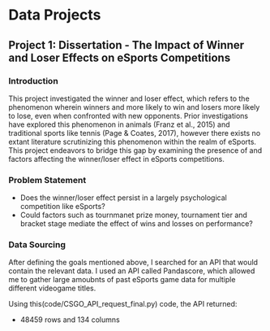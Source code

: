 # Data Projects

## Project 1: Dissertation - The Impact of Winner and Loser Effects on eSports Competitions

### Introduction

This project investigated the winner and loser effect, which refers to the phenomenon wherein winners and more likely to win and losers more likely to lose, even when confronted with new opponents. Prior investigations have explored this phenomenon in animals (Franz et al., 2015) and traditional sports like tennis (Page & Coates, 2017), however there exists no extant literature scrutinizing this phenomenon within the realm of eSports. This project endeavors to bridge this gap by examining the presence of and factors affecting the winner/loser effect in eSports competitions.

### Problem Statement

- Does the winner/loser effect persist in a largely psychological competition like eSports?
- Could factors such as tournmanet prize money, tournament tier and bracket stage mediate the effect of wins and losses on performance?

### Data Sourcing

After defining the goals mentioned above, I searched for an API that would contain the relevant data. I used an API called Pandascore, which allowed me to gather large amoubnts of past eSports game data for multiple different videogame titles.

Using this(code/CSGO_API_request_final.py) code, the API returned:
  - 48459 rows and 134 columns
